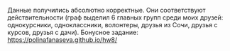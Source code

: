 Данные получились абсолютно корректные. Они соответствуют действительности (граф выделил 6 главных групп среди моих друзей: однокурсники, одноклассники, волонтеры, друзья из Сочи, друзья с курсов, друзья с дачи).
Бонусное задание: https://polinafanaseva.github.io/hw8/
